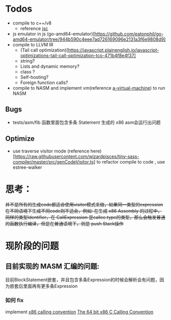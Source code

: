 # Todos

* compile to c++/v8
    * reference [jsc](https://github.com/eatonphil/jsc)
* js emulator in js (go-amd64-emulator)[https://github.com/eatonphil/go-amd64-emulator/tree/944b590c4eee7ad726169096e2131a3f6e9808d9]
* compile to LLVM IR
    * (Tail call optimization)[https://javascript.plainenglish.io/javascript-optimizations-tail-call-optimization-tco-471b4f8e4f37]
    * string?
    * Lists and dynamic memory?
    * class ?
    * Self-hosting?
    * Foreign function calls?
* compile to NASM and implement vm(reference [a-virtual-machine](http://craftinginterpreters.com/a-virtual-machine.html)) to run NASM

## Bugs

* tests/asm/fib 函数里面包含多条 Statement 生成的 x86 asm会运行出问题

## Optimize

* use traverse visitor mode (reference here)[https://raw.githubusercontent.com/wizardpisces/tiny-sass-compiler/master/src/genCodeVisitor.ts] to refactor compile to code , use estree-walker

# 思考：
~~并不是所有的生成code都适合使用visitor模式来做，如果同一类型的expression在不同语境下生成不同code则不适合，例如: 
在生成 x86 Assembly 的过程中，同样的类型Identifier，在 CallExpression 是callee.type的类型，那么会触发普通的函数执行编译，但是在普通语境下，则是 push Stack操作~~

# 现阶段的问题
## 目前实现的 MASM 汇编的问题:

目前BlockStatement嵌套，并且包含多条Expression的时候会解析会有问题，因为嵌套后里面再有更多条Expression

### 如何 fix
implement
[x86 calling convention](https://en.wikipedia.org/wiki/X86_calling_conventions)
[The 64 bit x86 C Calling Convention](https://aaronbloomfield.github.io/pdr/book/x86-64bit-ccc-chapter.pdf)


